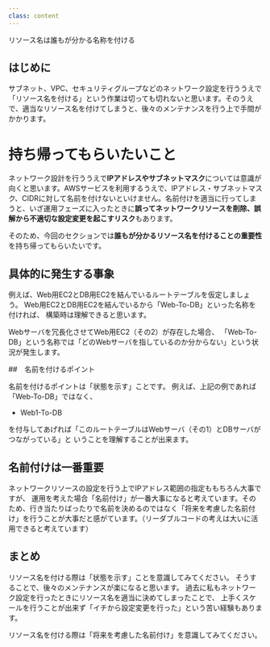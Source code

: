 ```yaml
---
class: content
---
```


<div class="doc-header">
  <div class="doc-title">リソース名は誰もが分かる名称を付ける</div>
</div>

## はじめに

サブネット、VPC、セキュリティグループなどのネットワーク設定を行ううえで「リソース名を付ける」という作業は切っても切れないと思います。そのうえで、適当なリソース名を付けてしまうと、後々のメンテナンスを行う上で手間がかかります。

# 持ち帰ってもらいたいこと

ネットワーク設計を行ううえで**IPアドレスやサブネットマスク**については意識が向くと思います。AWSサービスを利用するうえで、IPアドレス・サブネットマスク、CIDRに対して名前を付けないといけません。名前付けを適当に行ってしまうと、いざ運用フェーズに入ったときに**誤ってネットワークリソースを削除、誤解から不適切な設定変更を起こすリスク**もあります。

そのため、今回のセクションでは**誰もが分かるリソース名を付けることの重要性**を持ち帰ってもらいたいです。

## 具体的に発生する事象

例えば、Web用EC2とDB用EC2を結んでいるルートテーブルを仮定しましょう。
Web用EC2とDB用EC2を結んでいるから「Web-To-DB」といった名称を付ければ、
構築時は理解できると思います。

Webサーバを冗長化させてWeb用EC2（その2）が存在した場合、
「Web-To-DB」という名称では「どのWebサーバを指しているのか分からない」という状況が発生します。

##　名前を付けるポイント

名前を付けるポイントは「状態を示す」ことです。
例えば、上記の例であれば「Web-To-DB」ではなく、

- Web1-To-DB

を付与してあげれば「このルートテーブルはWebサーバ（その1）とDBサーバがつながっている」と
いうことを理解することが出来ます。

## 名前付けは一番重要

ネットワークリソースの設定を行う上でIPアドレス範囲の指定ももちろん大事ですが、
運用を考えた場合「名前付け」が一番大事になると考えています。そのため、行き当たりばったりで名前を決めるのではなく「将来を考慮した名前付け」を行うことが大事だと感がています。（リーダブルコードの考えは大いに活用できると考えています）

## まとめ

リソース名を付ける際は「状態を示す」ことを意識してみてください。
そうすることで、後々のメンテナンスが楽になると思います。
過去に私もネットワーク設定を行ったときにリソース名を適当に決めてしまったことで、
上手くスケールを行うことが出来ず「イチから設定変更を行った」という苦い経験もあります。

リソース名を付ける際は「将来を考慮した名前付け」を意識してみてください。